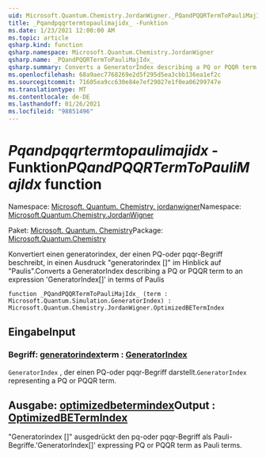 ```yaml
---
uid: Microsoft.Quantum.Chemistry.JordanWigner._PQandPQQRTermToPauliMajIdx_
title: _Pqandpqqrtermtopaulimajidx_ -Funktion
ms.date: 1/23/2021 12:00:00 AM
ms.topic: article
qsharp.kind: function
qsharp.namespace: Microsoft.Quantum.Chemistry.JordanWigner
qsharp.name: _PQandPQQRTermToPauliMajIdx_
qsharp.summary: Converts a GeneratorIndex describing a PQ or PQQR term to an expression 'GeneratorIndex[]' in terms of Paulis
ms.openlocfilehash: 68a9aec7768269e2d5f295d5ea3cbb136ea1ef2c
ms.sourcegitcommit: 71605ea9cc630e84e7ef29027e1f0ea06299747e
ms.translationtype: MT
ms.contentlocale: de-DE
ms.lasthandoff: 01/26/2021
ms.locfileid: "98851496"
---
```

# <a name="_pqandpqqrtermtopaulimajidx_-function"></a><span data-ttu-id="4f0ee-102">_Pqandpqqrtermtopaulimajidx_ -Funktion</span><span class="sxs-lookup"><span data-stu-id="4f0ee-102">_PQandPQQRTermToPauliMajIdx_ function</span></span>

<span data-ttu-id="4f0ee-103">Namespace: [Microsoft. Quantum. Chemistry. jordanwigner](xref:Microsoft.Quantum.Chemistry.JordanWigner)</span><span class="sxs-lookup"><span data-stu-id="4f0ee-103">Namespace: [Microsoft.Quantum.Chemistry.JordanWigner](xref:Microsoft.Quantum.Chemistry.JordanWigner)</span></span>

<span data-ttu-id="4f0ee-104">Paket: [Microsoft. Quantum. Chemistry](https://nuget.org/packages/Microsoft.Quantum.Chemistry)</span><span class="sxs-lookup"><span data-stu-id="4f0ee-104">Package: [Microsoft.Quantum.Chemistry](https://nuget.org/packages/Microsoft.Quantum.Chemistry)</span></span>


<span data-ttu-id="4f0ee-105">Konvertiert einen generatorindex, der einen PQ-oder pqqr-Begriff beschreibt, in einen Ausdruck "generatorindex []" im Hinblick auf "Paulis".</span><span class="sxs-lookup"><span data-stu-id="4f0ee-105">Converts a GeneratorIndex describing a PQ or PQQR term to an expression 'GeneratorIndex[]' in terms of Paulis</span></span>

```qsharp
function _PQandPQQRTermToPauliMajIdx_ (term : Microsoft.Quantum.Simulation.GeneratorIndex) : Microsoft.Quantum.Chemistry.JordanWigner.OptimizedBETermIndex
```


## <a name="input"></a><span data-ttu-id="4f0ee-106">Eingabe</span><span class="sxs-lookup"><span data-stu-id="4f0ee-106">Input</span></span>

### <a name="term--generatorindex"></a><span data-ttu-id="4f0ee-107">Begriff: [generatorindex](xref:Microsoft.Quantum.Simulation.GeneratorIndex)</span><span class="sxs-lookup"><span data-stu-id="4f0ee-107">term : [GeneratorIndex](xref:Microsoft.Quantum.Simulation.GeneratorIndex)</span></span>

<span data-ttu-id="4f0ee-108">`GeneratorIndex` , der einen PQ-oder pqqr-Begriff darstellt.</span><span class="sxs-lookup"><span data-stu-id="4f0ee-108">`GeneratorIndex` representing a PQ or PQQR term.</span></span>



## <a name="output--optimizedbetermindex"></a><span data-ttu-id="4f0ee-109">Ausgabe: [optimizedbetermindex](xref:Microsoft.Quantum.Chemistry.JordanWigner.OptimizedBETermIndex)</span><span class="sxs-lookup"><span data-stu-id="4f0ee-109">Output : [OptimizedBETermIndex](xref:Microsoft.Quantum.Chemistry.JordanWigner.OptimizedBETermIndex)</span></span>

<span data-ttu-id="4f0ee-110">"Generatorindex []" ausgedrückt den pq-oder pqqr-Begriff als Pauli-Begriffe.</span><span class="sxs-lookup"><span data-stu-id="4f0ee-110">'GeneratorIndex[]' expressing PQ or PQQR term as Pauli terms.</span></span>